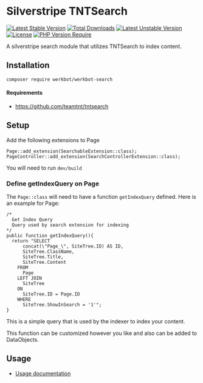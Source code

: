 # Silverstripe TNTSearch
[![Latest Stable Version](http://poser.pugx.org/werkbot/werkbot-search/v)](https://packagist.org/packages/werkbot/werkbot-search) [![Total Downloads](http://poser.pugx.org/werkbot/werkbot-search/downloads)](https://packagist.org/packages/werkbot/werkbot-search) [![Latest Unstable Version](http://poser.pugx.org/werkbot/werkbot-search/v/unstable)](https://packagist.org/packages/werkbot/werkbot-search) [![License](http://poser.pugx.org/werkbot/werkbot-search/license)](https://packagist.org/packages/werkbot/werkbot-search) [![PHP Version Require](http://poser.pugx.org/werkbot/werkbot-search/require/php)](https://packagist.org/packages/werkbot/werkbot-search)

A silverstripe search module that utilizes TNTSearch to index content.

## Installation
```
composer require werkbot/werkbot-search
```

#### Requirements
- https://github.com/teamtnt/tntsearch

## Setup
Add the following extensions to Page
```
Page::add_extension(SearchableExtension::class);
PageController::add_extension(SearchControllerExtension::class);
```

You will need to run `dev/build`

### Define getIndexQuery on Page
The `Page::class` will need to have a function `getIndexQuery` defined. Here is an example for Page:
```
/*
  Get Index Query
  Query used by search extension for indexing
*/
public function getIndexQuery(){
  return "SELECT
      concat(\"Page_\", SiteTree.ID) AS ID,
      SiteTree.ClassName,
      SiteTree.Title,
      SiteTree.Content
    FROM
      Page
    LEFT JOIN
      SiteTree
    ON
      SiteTree.ID = Page.ID
    WHERE
      SiteTree.ShowInSearch = '1'";
}
```
This is a simple query that is used by the indexer to index your content.

This function can be customized however you like and also can be added to DataObjects.

## Usage
* [Usage documentation](docs/en/README.md)
